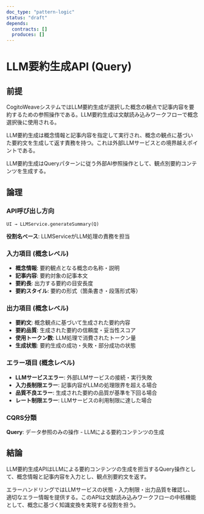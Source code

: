 ```yaml
---
doc_type: "pattern-logic"
status: "draft"
depends:
  contracts: []
  produces: []
---
```


# LLM要約生成API (Query)

## 前提

CogitoWeaveシステムではLLM要約生成が選択した概念の観点で記事内容を要約するための参照操作である。LLM要約生成は文献読み込みワークフローで概念選択後に使用される。

LLM要約生成は概念情報と記事内容を指定して実行され、概念の観点に基づいた要約文を生成して返す責務を持つ。これは外部LLMサービスとの境界越えポイントである。

LLM要約生成はQueryパターンに従う外部AI参照操作として、観点別要約コンテンツを生成する。

## 論理

### API呼び出し方向

```text
UI → LLMService.generateSummary(Q)
```

**役割名ベース**: LLMServiceがLLM処理の責務を担当

### 入力項目 (概念レベル)

- **概念情報**: 要約観点となる概念の名称・説明
- **記事内容**: 要約対象の記事本文
- **要約長**: 出力する要約の目安長度
- **要約スタイル**: 要約の形式（箇条書き・段落形式等）

### 出力項目 (概念レベル)

- **要約文**: 概念観点に基づいて生成された要約内容
- **要約品質**: 生成された要約の信頼度・妥当性スコア
- **使用トークン数**: LLM処理で消費されたトークン量
- **生成状態**: 要約生成の成功・失敗・部分成功の状態

### エラー項目 (概念レベル)

- **LLMサービスエラー**: 外部LLMサービスの接続・実行失敗
- **入力長制限エラー**: 記事内容がLLMの処理限界を超える場合
- **品質不良エラー**: 生成された要約の品質が基準を下回る場合
- **レート制限エラー**: LLMサービスの利用制限に達した場合

### CQRS分類

**Query**: データ参照のみの操作 - LLMによる要約コンテンツの生成

## 結論

LLM要約生成APIはLLMによる要約コンテンツの生成を担当するQuery操作として、概念情報と記事内容を入力とし、観点別要約文を返す。

エラーハンドリングではLLMサービスの状態・入力制限・出力品質を確認し、適切なエラー情報を提供する。このAPIは文献読み込みワークフローの中核機能として、概念に基づく知識変換を実現する役割を担う。
